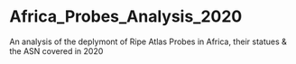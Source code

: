 # Africa_Probes_Analysis_2020
An analysis of the deplymont of Ripe Atlas Probes in Africa, their statues &amp; the ASN covered in 2020
